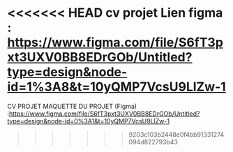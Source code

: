 <<<<<<< HEAD
cv projet 
Lien figma : https://www.figma.com/file/S6fT3pxt3UXV0BB8EDrGOb/Untitled?type=design&node-id=1%3A8&t=10yQMP7VcsU9LlZw-1
=======
CV PROJET
MAQUETTE DU PROJET (Figma) :https://www.figma.com/file/S6fT3pxt3UXV0BB8EDrGOb/Untitled?type=design&node-id=0%3A1&t=10yQMP7VcsU9LlZw-1
>>>>>>> 9203c103b2448e0f4bb91331274094d822793b43
